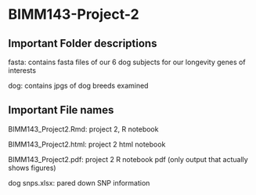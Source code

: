 # BIMM143-Project-2

## Important Folder descriptions 
fasta: contains fasta files of our 6 dog subjects for our longevity genes of interests

dog: contains jpgs of dog breeds examined 

## Important File names 
BIMM143_Project2.Rmd: project 2, R notebook

BIMM143_Project2.html: project 2 html notebook

BIMM143_Project2.pdf: project 2 R notebook pdf (only output that actually shows figures)

dog snps.xlsx: pared down SNP information 

